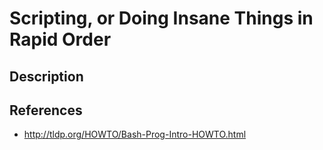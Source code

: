 Scripting, or Doing Insane Things in Rapid Order
================================================

Description
-----------

References
----------

* http://tldp.org/HOWTO/Bash-Prog-Intro-HOWTO.html

